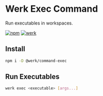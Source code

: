 # Werk Exec Command

Run executables in workspaces.

[![npm](https://img.shields.io/npm/v/@werk/command-exec?label=NPM)](https://www.npmjs.com/package/@werk/command-exec)
[![werk](https://img.shields.io/npm/v/@werk/cli?label=Werk&color=purple)](https://www.npmjs.com/package/@werk/cli)

## Install

```sh
npm i -D @werk/command-exec
```

## Run Executables

```sh
werk exec <executable> [args...]
```
